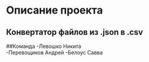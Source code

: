 # Описание проекта
## Конвертатор файлов из .json в .csv

##Команда
-Левошко Никита 
<br>
-Перевощиков Андрей
-Белоус Савва
